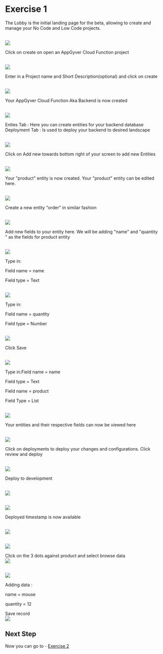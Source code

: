 # Exercise 1 

The Lobby is the initial landing page for the beta, allowing to create and manage your No Code and Low Code projects.

<br>![](/exercises/Exercise_1/images/image_1.1.png)



Click on create on open an AppGyver Cloud Function project

<br>![](/exercises/Exercise_1/images/image_1.2.png)



Enter in a Project name and Short Description(optional) and click on create

<br>![](/exercises/Exercise_1/images/image_1.3.png)



Your AppGyver Cloud Function Aka Backend is now created

<br>![](/exercises/Exercise_1/images/image_1.4.png)



Enties Tab : Here you can create entities for your backend database
Deployment Tab : Is used to deploy your backend to desired landscape

<br>![](/exercises/Exercise_1/images/image_1.5.png)


Click on Add new towards bottom right of your screen to add new Entities

<br>![](/exercises/Exercise_1/images/image(1).png)

Your "product" entity is now created. Your "product" entity can be edited here. 

<br>![](/exercises/Exercise_1/images/image(2).png)

Create a new entity "order" in similar fashion

<br>![](/exercises/Exercise_1/images/image(3).png)

Add new fields to your entity here. We will be adding "name" and "quantity " as the fields for product entity

<br>![](/exercises/Exercise_1/images/image(4).png)

Type in:

Field name = name

Field type = Text

<br>![](/exercises/Exercise_1/images/image(5).png)

Type in:

Field name = quantity

Field type = Number

<br>![](/exercises/Exercise_1/images/image(6).png)

Click Save

<br>![](/exercises/Exercise_1/images/image(7).png)

Type in:Field name = name 

Field type = Text

Field name = product

Field Type = List

<br>![](/exercises/Exercise_1/images/image(8).png)

Your entities and their respective fields can now be viewed here

<br>![](/exercises/Exercise_1/images/image(9).png)

Click on deployments to deploy your changes and configurations. Click review and deploy

<br>![](/exercises/Exercise_1/images/image(10).png)

Deploy to development

<br>![](/exercises/Exercise_1/images/image(11).png)

<br>![](/exercises/Exercise_1/images/image(12).png)

Deployed timestamp is now available

<br>![](/exercises/Exercise_1/images/image(13).png)


<br>![](/exercises/Exercise_1/images/image(14).png)


Click on the 3 dots against product and select browse data
<br>![](/exercises/Exercise_1/images/image(15).png)



<br>![](/exercises/Exercise_1/images/image(16).png)


Adding data :

name = mouse  

quantity = 12  

Save record
<br>![](/exercises/Exercise_1/images/image(17).png)




## Next Step

Now you can go to - [Exercise 2](../Exercise_2/README.md)

